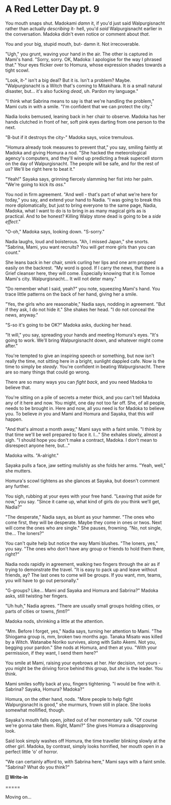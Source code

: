 # A Red Letter Day pt. 9

You mouth snaps shut. Madokami *damn* it, if you'd just said Walpurgisnacht rather than actually *describing* it- hell, you'd *said* Walpurgisnacht earlier in the conversation. Madoka didn't even notice or comment about *that*.

You and your big, stupid mouth, but- damn it. Not irrecoverable.

"Ugh," you grunt, waving your hand in the air. The other is captured in Mami's hand. "Sorry, sorry. OK, Madoka: I apologise for the way I phrased that." Your eyes flicker over to Homura, whose expression shades towards a tight scowl.

"Look, it-" isn't a big deal? But it is. Isn't a problem? Maybe. "Walpurgisnacht is a Witch that's coming to Mitakihara. It *is* a small natural disaster, but... it's also fucking *dead*, uh. Pardon my language."

"I think what Sabrina means to say is that we're handling the problem," Mami cuts in with a smile. "I'm confident that we can protect the city."

Nadia looks bemused, leaning back in her chair to observe. Madoka has her hands clutched in front of her, soft pink eyes darting from one person to the next.

"B-but if it destroys the city-" Madoka says, voice tremulous.

"Homura already took measures to prevent that," you say, smiling faintly at Madoka and giving Homura a nod. "She hacked the meteorological agency's computers, and they'll wind up predicting a freak supercell storm on the day of Walpurgisnacht. The people will be safe, and for the rest of *us*? We'll be right here to beat it."

"Yeah!" Sayaka says, grinning fiercely slamming her fist into her palm. "We're going to kick its *ass*."

You nod in firm agreement. "And well - that's part of what we're here for today," you say, and extend your hand to Nadia. "I was going to break this more diplomatically, but just to bring everyone to the same page, Nadia, Madoka, what I want to do is to bring in as many magical girls as is practical. And to be honest? Killing Walpy stone dead is going to be a *side effect*."

"O-oh," Madoka says, looking down. "S-sorry."

Nadia laughs, loud and boisterous. "Ah, I missed Japan," she snorts. "Sabrina, Mami, you want recruits? You will *get* more girls than you can count."

She leans back in her chair, smirk curling her lips and one arm propped easily on the backrest. "My word is good. If I carry the news, that there is a Grief cleanser here, they will come. Especially knowing that it is Tomoe Mami's city. Walpurgisnacht... It will not deter many."

"Do remember what I said, yeah?" you note, squeezing Mami's hand. You trace little patterns on the back of her hand, giving her a smile.

"Yes, the girls who are reasonable," Nadia says, nodding in agreement. "But if they ask, I do not hide it." She shakes her head. "I do not conceal the news, anyway."

"S-so it's going to be OK?" Madoka asks, ducking her head.

"It will," you say, spreading your hands and meeting Homura's eyes. "It's going to work. We'll bring Walpurgisnacht down, and whatever might come after."

You're tempted to give an inspiring speech or something, but now isn't really the time, not sitting here in a bright, sunlight dappled cafe. Now is the time to simply be *steady*. You're confident in beating Walpurgisnacht. There are so many things that could go wrong.

There are so many ways you can *fight back*, and you need Madoka to believe that.

You're sitting on a pile of secrets a meter thick, and you can't tell Madoka any of it here and now. You might, one day not too far off. She, of all people, needs to be brought in. Here and now, all you need is for Madoka to believe you. To believe *in* you and Mami and Homura and Sayaka, that this *will* happen.

"And that's almost a month away," Mami says with a faint smile. "I think by that time we'll be well prepared to face it. I..." She exhales slowly, almost a sigh. "I should hope you don't make a contract, Madoka. I don't mean to disrespect anyone here, but..."

Madoka wilts. "A-alright."

Sayaka pulls a face, jaw setting mulishly as she folds her arms. "Yeah, well," she mutters.

Homura's scowl tightens as she glances at Sayaka, but doesn't comment any further.

You sigh, rubbing at your eyes with your free hand. "Leaving that aside for now," you say. "Since it came up, what kind of girls do you think we'll get, Nadia?"

"The desperate," Nadia says, as blunt as your hammer. "The ones who come first, they will be desperate. Maybe they come in ones or twos. Next will come the ones who are single." She pauses, frowning. "No, not single, the... The loners?"

You can't quite help but notice the way Mami blushes. "The loners, yes," you say. "The ones who don't have any group or friends to hold them there, right?"

Nadia nods rapidly in agreement, walking two fingers through the air as if trying to demonstrate the travel. "It is easy to pack up and leave without friends, ay? The last ones to come will be groups. If you want, mm, teams, you will have to go out personally."

"G-groups? Like... Mami and Sayaka and Homura and Sabrina?" Madoka asks, still twisting her fingers.

"Uh huh," Nadia agrees. "There are usually small groups holding cities, or parts of cities or towns, *fimti*?"

Madoka nods, shrinking a little at the attention.

"Mm. Before I forget, yes," Nadia says, turning her attention to Mami. "The Shiogama group is, mm, broken two months ago. Tanaka Misato was killed by a Witch. Watanabe Noriko survives, along with Saito Akemi. Not you, begging your pardon." She nods at Homura, and then at you. "With your permission, if they want, I send them here?"

You smile at Mami, raising your eyebrows at her. *Her* decision, not yours - you might be the driving force behind this group, but *she* is the leader. You think.

Mami smiles softly back at you, fingers tightening. "I would be fine with it. Sabrina? Sayaka, Homura? Madoka?"

Homura, on the other hand, nods. "More people to help fight Walpurgisnacht is good," she murmurs, frown still in place. She looks somewhat mollified, though.

Sayaka's mouth falls open, jolted out of her momentary sulk. "Of course we're gonna take them. Right, Mami?" She gives Homura a disapproving look.

Said look simply washes off Homura, the time traveller blinking slowly at the other girl. Madoka, by contrast, simply looks horrified, her mouth open in a perfect little 'o' of horror.

"We can certainly afford to, with Sabrina here," Mami says with a faint smile. "Sabrina? What do you think?"

**\[] Write-in**

\=====​

Moving on...
